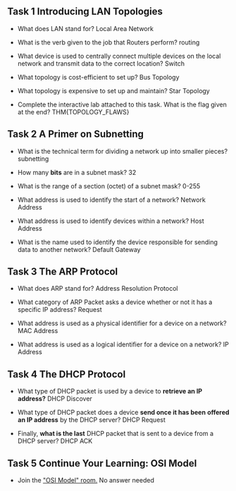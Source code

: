 ## Task 1 Introducing LAN Topologies

- What does LAN stand for?
	Local Area Network

- What is the verb given to the job that Routers perform?
	routing

- What device is used to centrally connect multiple devices on the local network and transmit data to the correct location?
	Switch

- What topology is cost-efficient to set up?
	Bus Topology

- What topology is expensive to set up and maintain?
	Star Topology

- Complete the interactive lab attached to this task. What is the flag given at the end?
	THM{TOPOLOGY_FLAWS}


## Task 2 A Primer on Subnetting

- What is the technical term for dividing a network up into smaller pieces?
	subnetting

- How many **bits** are in a subnet mask?
	32

- What is the range of a section (octet) of a subnet mask?
	0-255

- What address is used to identify the start of a network?
	Network Address

- What address is used to identify devices within a network?
	Host Address

- What is the name used to identify the device responsible for sending data to another network?
	Default Gateway

## Task 3 The ARP Protocol

- What does ARP stand for?
	Address Resolution Protocol

- What category of ARP Packet asks a device whether or not it has a specific IP address?
	Request

- What address is used as a physical identifier for a device on a network?
	MAC Address

- What address is used as a logical identifier for a device on a network?
	IP Address

## Task 4 The DHCP Protocol

- What type of DHCP packet is used by a device to **retrieve an IP address?**
	DHCP Discover

- What type of DHCP packet does a device **send once it has been** **offered an IP address** by the DHCP server?
	DHCP Request

- Finally, **what is the last** DHCP packet that is sent to a device from a DHCP server?
	DHCP ACK

## Task 5 Continue Your Learning: OSI Model

- Join the ["OSI Model" room.](https://tryhackme.com/room/osimodelzi)
	No answer needed

